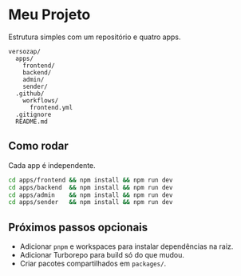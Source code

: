 # Meu Projeto

Estrutura simples com um repositório e quatro apps.

```
versozap/
  apps/
    frontend/
    backend/
    admin/
    sender/
  .github/
    workflows/
      frontend.yml
  .gitignore
  README.md
```

## Como rodar

Cada app é independente.

```bash
cd apps/frontend && npm install && npm run dev
cd apps/backend  && npm install && npm run dev
cd apps/admin    && npm install && npm run dev
cd apps/sender   && npm install && npm run dev
```

## Próximos passos opcionais

- Adicionar `pnpm` e workspaces para instalar dependências na raiz.
- Adicionar Turborepo para build só do que mudou.
- Criar pacotes compartilhados em `packages/`.